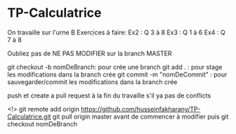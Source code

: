 # TP-Calculatrice

On travaille sur l'urne B 
Exercices à faire: 
Ex2 : Q 3 à 8 
Ex3 : Q 1 à 6 
Ex4 : Q 7 à 8

Oubliez pas de NE PAS MODIFIER sur la branch MASTER

git checkout -b nomDeBranch: pour crée une branch 
git add . : pour stage les modifications dans la branch crée 
git commit -m "nomDeCommit" : pour sauvegarder/commit les modifications dans la branch crée

push et create a pull request à la fin du travaille s'il ya pas de conflicts

<!> git remote add origin https://github.com/husseinfakharany/TP-Calculatrice.git
git pull origin master avant de commencer à modifier
puis git checkout nomDeBranch
